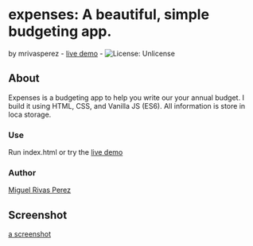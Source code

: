 # expenses: A beautiful, simple budgeting app.
by mrivasperez - [live demo](https://mrivasperez.github.io/expenses/) - ![License: Unlicense](https://img.shields.io/badge/license-Unlicense-blue.svg)

## About
Expenses is a budgeting app to help you write our your annual budget. I build it using HTML, CSS, and Vanilla JS (ES6). All information is store in loca storage.

### Use
Run index.html or try the [live demo](https://mrivasperez.github.io/expenses/)

### Author
[Miguel Rivas Perez](https://github.com/mrivasperez)

## Screenshot
[a screenshot](assets/screenshot.png)
